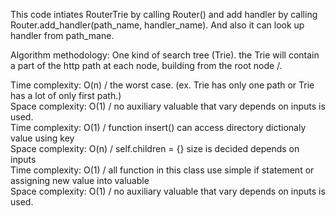 This code intiates RouterTrie by calling Router() and add handler by calling Router.add_handler(path_name, handler_name). And also it can look up handler from path_mane.  <br>

Algorithm methodology: One kind of search tree (Trie). the Trie will contain a part of the http path at each node, building from the root node /. <br>

<class RouteTrie>
Time complexity: O(n) / the worst case. (ex. Trie has only one path or Trie has a lot of only first path.)  <br>
Space complexity: O(1) / no auxiliary valuable that vary depends on inputs is used. <br>

<class RouteTrieNode>
Time complexity: O(1) / function insert() can access directory dictionaly value using key<br>
Space complexity: O(n) / self.children = {} size is decided depends on inputs <br>

<class Router>
Time complexity: O(1) /  all function in this class use simple if statement or assigning new value into valuable <br>
Space complexity: O(1) / no auxiliary valuable that vary depends on inputs is used. <br>
